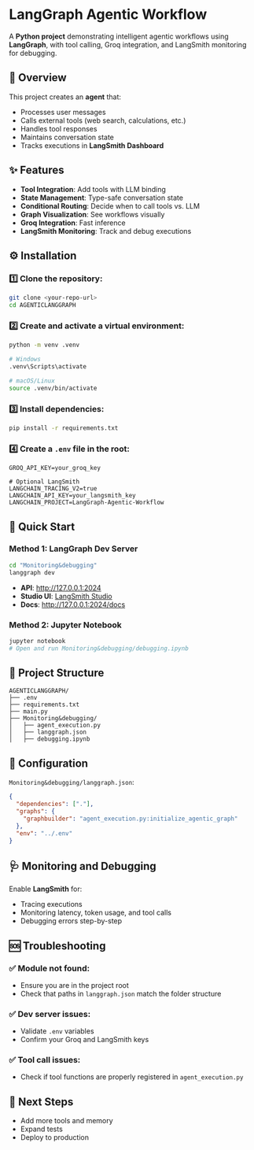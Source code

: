 # LangGraph Agentic Workflow

A **Python project** demonstrating intelligent agentic workflows using **LangGraph**, with tool calling, Groq integration, and LangSmith monitoring for debugging.

## 🚀 Overview

This project creates an **agent** that:

* Processes user messages
* Calls external tools (web search, calculations, etc.)
* Handles tool responses
* Maintains conversation state
* Tracks executions in **LangSmith Dashboard**

## ✨ Features

* **Tool Integration**: Add tools with LLM binding
* **State Management**: Type-safe conversation state
* **Conditional Routing**: Decide when to call tools vs. LLM
* **Graph Visualization**: See workflows visually
* **Groq Integration**: Fast inference
* **LangSmith Monitoring**: Track and debug executions

## ⚙️ Installation

### 1️⃣ Clone the repository:

```bash
git clone <your-repo-url>
cd AGENTICLANGGRAPH
```

### 2️⃣ Create and activate a virtual environment:

```bash
python -m venv .venv

# Windows
.venv\Scripts\activate

# macOS/Linux
source .venv/bin/activate
```

### 3️⃣ Install dependencies:

```bash
pip install -r requirements.txt
```

### 4️⃣ Create a `.env` file in the root:

```env
GROQ_API_KEY=your_groq_key

# Optional LangSmith
LANGCHAIN_TRACING_V2=true
LANGCHAIN_API_KEY=your_langsmith_key
LANGCHAIN_PROJECT=LangGraph-Agentic-Workflow
```

## 🚀 Quick Start

### Method 1: LangGraph Dev Server

```bash
cd "Monitoring&debugging"
langgraph dev
```

* **API**: http://127.0.0.1:2024
* **Studio UI**: [LangSmith Studio](https://smith.langchain.com/studio/?baseUrl=http://127.0.0.1:2024)
* **Docs**: http://127.0.0.1:2024/docs

### Method 2: Jupyter Notebook

```bash
jupyter notebook
# Open and run Monitoring&debugging/debugging.ipynb
```

## 📁 Project Structure

```
AGENTICLANGGRAPH/
├── .env
├── requirements.txt
├── main.py
├── Monitoring&debugging/
│   ├── agent_execution.py
│   ├── langgraph.json
│   ├── debugging.ipynb
```

## 🔧 Configuration

`Monitoring&debugging/langgraph.json`:

```json
{
  "dependencies": ["."],
  "graphs": {
    "graphbuilder": "agent_execution.py:initialize_agentic_graph"
  },
  "env": "../.env"
}
```

## 🩺 Monitoring and Debugging

Enable **LangSmith** for:

* Tracing executions
* Monitoring latency, token usage, and tool calls
* Debugging errors step-by-step

## 🆘 Troubleshooting

### ✅ **Module not found**:
* Ensure you are in the project root
* Check that paths in `langgraph.json` match the folder structure

### ✅ **Dev server issues**:
* Validate `.env` variables
* Confirm your Groq and LangSmith keys

### ✅ **Tool call issues**:
* Check if tool functions are properly registered in `agent_execution.py`

## 🎯 Next Steps

* Add more tools and memory
* Expand tests
* Deploy to production